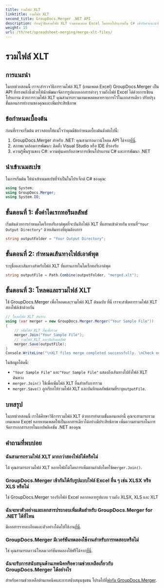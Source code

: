 ```yaml
---
title: รวมไฟล์ XLT
linktitle: รวมไฟล์ XLT
second_title: GroupDocs.Merger .NET API
description: เรียนรู้วิธีผสานไฟล์ XLT รวมเทมเพลต Excel โดยทางโปรแกรมใน C# เข้ากับคำแนะนำทีละขั้นตอนนี้
weight: 15
url: /th/net/spreadsheet-merging/merge-xlt-files/
---
```


# รวมไฟล์ XLT

## การแนะนำ
ในบทช่วยสอนนี้ เราจะสำรวจวิธีการรวมไฟล์ XLT (เทมเพลต Excel) GroupDocs.Merger เป็น API ที่ทรงพลังซึ่งช่วยให้นักพัฒนาจัดการรูปแบบเอกสารต่างๆ รวมถึงไฟล์ Excel ได้ด้วยการเขียนโปรแกรม ด้วยการรวมไฟล์ XLT คุณสามารถรวมเทมเพลตหลายรายการไว้ในเอกสารเดียว ปรับปรุงขั้นตอนการทำงานของคุณและเพิ่มประสิทธิภาพ
## ข้อกำหนดเบื้องต้น
ก่อนที่เราจะเริ่มต้น ตรวจสอบให้แน่ใจว่าคุณมีข้อกำหนดเบื้องต้นดังต่อไปนี้:
1.  GroupDocs.Merger สำหรับ .NET: คุณสามารถดาวน์โหลด API ได้จาก[ที่นี่](https://releases.groupdocs.com/merger/net/).
2. สภาพแวดล้อมการพัฒนา: ติดตั้ง Visual Studio หรือ IDE ที่รองรับ
3. ความรู้พื้นฐานของ C#: ความคุ้นเคยกับภาษาการเขียนโปรแกรม C# และการพัฒนา .NET

## นำเข้าเนมสเปซ
ในการเริ่มต้น ให้นำเข้าเนมสเปซที่จำเป็นในโปรเจ็กต์ C# ของคุณ:
```csharp
using System; 
using GroupDocs.Merger;
using System.IO;
```
## ขั้นตอนที่ 1: ตั้งค่าไดเรกทอรีผลลัพธ์
 เริ่มต้นด้วยการกำหนดไดเร็กทอรีเอาต์พุตที่จะบันทึกไฟล์ XLT ที่ผสานเข้าด้วยกัน แทนที่`"Your Output Directory"` ด้วยเส้นทางที่คุณต้องการ
```csharp
string outputFolder = "Your Output Directory";
```
## ขั้นตอนที่ 2: กำหนดเส้นทางไฟล์เอาต์พุต
ระบุชื่อและเส้นทางสำหรับไฟล์ XLT ที่ผสานภายในไดเร็กทอรีเอาต์พุต
```csharp
string outputFile = Path.Combine(outputFolder, "merged.xlt");
```
## ขั้นตอนที่ 3: โหลดและรวมไฟล์ XLT
ใช้ GroupDocs.Merger เพื่อโหลดและรวมไฟล์ XLT ต้นฉบับ ที่นี่ เราจะสาธิตการรวมไฟล์ XLT สองไฟล์เข้าด้วยกัน
```csharp
// โหลดไฟล์ XLT ต้นทาง
using (var merger = new GroupDocs.Merger.Merger("Your Sample File"))
{
    // เพิ่มไฟล์ XLT อื่นเพื่อรวม
    merger.Join("Your Sample File");
    // รวมไฟล์ XLT และบันทึกผลลัพธ์
    merger.Save(outputFile);
}
Console.WriteLine("\nXLT files merge completed successfully. \nCheck output in {0}", outputFolder);
```
ในข้อมูลโค้ดนี้:
- `"Your Sample File"` และ`"Your Sample File"` แสดงถึงเส้นทางไปยังไฟล์ XLT ต้นทาง
- `merger.Join()` ใช้เพื่อเพิ่มไฟล์ XLT อื่นสำหรับการรวม
- `merger.Save()` ถูกเรียกให้รวมไฟล์ XLT และบันทึกผลลัพธ์ตามที่ระบุ`outputFile`.

## บทสรุป
ในบทช่วยสอนนี้ เราได้ศึกษาวิธีการรวมไฟล์ XLT ด้วยการทำตามขั้นตอนเหล่านี้ คุณจะสามารถรวมเทมเพลต Excel หลายเทมเพลตให้เป็นเอกสารเดียวได้อย่างมีประสิทธิภาพ เพิ่มความสามารถในการจัดการเอกสารภายในแอปพลิเคชัน .NET ของคุณ

## คำถามที่พบบ่อย
### ฉันสามารถรวมไฟล์ XLT มากกว่าสองไฟล์ได้หรือไม่
ได้ คุณสามารถรวมไฟล์ XLT หลายไฟล์ได้โดยการเพิ่มตามลำดับโดยใช้`merger.Join()`.
### GroupDocs.Merger เข้ากันได้กับรูปแบบไฟล์ Excel อื่น ๆ เช่น XLSX หรือ XLS หรือไม่
ใช่ GroupDocs.Merger รองรับไฟล์ Excel หลากหลายรูปแบบ รวมถึง XLSX, XLS และ XLT
### ฉันจะหาตัวอย่างและเอกสารประกอบเพิ่มเติมสำหรับ GroupDocs.Merger for .NET ได้ที่ไหน
 มีเอกสารรายละเอียดและตัวอย่างโค้ดให้ใช้งาน[ที่นี่](https://tutorials.groupdocs.com/merger/net/).
### GroupDocs.Merger มีเวอร์ชันทดลองใช้งานสำหรับการทดสอบหรือไม่
 ใช่ คุณสามารถดาวน์โหลดเวอร์ชันทดลองใช้ฟรีได้จาก[ที่นี่](https://releases.groupdocs.com/).
### ฉันจะรับการสนับสนุนด้านเทคนิคหรือความช่วยเหลือเกี่ยวกับ GroupDocs.Merger ได้อย่างไร
 สำหรับความช่วยเหลือด้านเทคนิคและการสนับสนุนชุมชน โปรดไปที่[ฟอรัม GroupDocs.Merger](https://forum.groupdocs.com/c/merger/32).